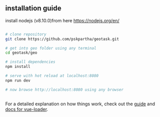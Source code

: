 ## installation guide

install nodejs (v8.10.0)from here
https://nodejs.org/en/


``` bash

# clone repository
git clone https://github.com/pskpartha/geotask.git

# get into geo folder using any terminal
cd geotask/geo

# install dependencies
npm install

# serve with hot reload at localhost:8080
npm run dev

# now browse http://localhost:8080 using any browser



```

For a detailed explanation on how things work, check out the [guide](http://vuejs-templates.github.io/webpack/) and [docs for vue-loader](http://vuejs.github.io/vue-loader).
